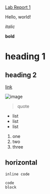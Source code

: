 [Lab Report 1](lab-report-1-week-0.html)


Hello, world!

*italic*

**bold**

# heading 1

## heading 2

[link](https://ucsd-cse15l-f22.github.io/week/week0/#making-a-pages-site)

![image](https://images.adsttc.com/media/images/5196/626f/b3fc/4b96/d700/0008/large_jpg/Geisel_Library_2.jpg?1368810091)

> quote

* list
* list
* list

1. one
2. two
3. three

horizontal
---

`inline code`

```
code
block
```
